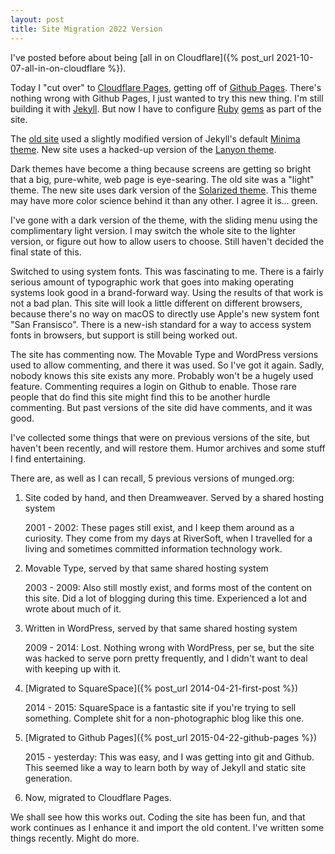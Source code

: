 ```yaml
---
layout: post
title: Site Migration 2022 Version
---
```


I've posted before about being [all in on Cloudflare]({% post_url 2021-10-07-all-in-on-cloudflare %}).

Today I "cut over" to [Cloudflare Pages](https://pages.cloudflare.com/), getting off
of [Github Pages](https://pages.github.com/). There's nothing wrong
with Github Pages, I just wanted to try this new thing.  I'm still building it with
[Jekyll](https://jekyllrb.com). But now I have to configure [Ruby](https://www.ruby-lang.org/en/)
[gems](https://rubygems.org) as part of the site.

The [old site](http://wookdev.github.io/) used a slightly modified version of Jekyll's default
[Minima theme](https://github.com/jekyll/minima). New site uses a hacked-up
version of the [Lanyon theme](https://github.com/poole/lanyon).

Dark themes have become a thing because screens are getting
so bright that a big, pure-white, web page is eye-searing.
The old site was a "light" theme.  The new site uses dark version of the
[Solarized theme](https://github.com/altercation/solarized).  This theme may
have more color science behind it than any other.  I agree it is... green.

I've gone with a dark version
of the theme, with the sliding menu using the complimentary light version.
I may switch the whole site to the lighter version, or figure out how
to allow users to choose.  Still haven't decided the final state of this.

Switched to using system fonts. This was fascinating to me.  There is a fairly
serious amount of typographic work that goes into making operating systems
look good in a brand-forward way.  Using the results of that work is not a
bad plan.  This site will look a little different on different browsers,
because there's no way
on macOS to directly use Apple's new system font "San Fransisco".
There is a new-ish standard for a way to access system fonts in browsers, but
support is still being worked out.

The site has commenting now.  The Movable Type and WordPress versions used to
allow commenting, and there it was used.  So I've got it again.  Sadly, nobody
knows this site exists any more.  Probably won't be a hugely used feature.
Commenting requires a login on Github to enable.  Those rare people that do
find this site might find this to be another hurdle commenting.  But past
versions of the site did have comments, and it was good.

I've collected some things that were on previous versions
of the site, but haven't been recently, and will restore them.
Humor archives and some stuff I find entertaining.

There are, as well as I can recall, 5 previous versions of munged.org:

1. Site coded by hand, and then Dreamweaver. Served by a shared hosting system
   
   2001 - 2002:  These pages still exist, and I keep them around as a curiosity. They
   come from my days at RiverSoft, when I travelled for a living and
   sometimes committed information technology work.

2. Movable Type, served by that same shared hosting system

   2003 - 2009: Also still mostly exist, and forms most of the content on this site.
   Did a lot of blogging during this time.  Experienced a lot and wrote
   about much of it.

3. Written in WordPress, served by that same shared hosting system

   2009 - 2014: Lost.  Nothing wrong with WordPress, per se, but the site
   was hacked to serve porn pretty frequently, and I didn't want to deal with
   keeping up with it.

5. [Migrated to SquareSpace]({% post_url 2014-04-21-first-post %})

   2014 - 2015: SquareSpace is a fantastic site
   if you're trying to sell something.  Complete shit for a non-photographic
   blog like this one.

6. [Migrated to Github Pages]({% post_url 2015-04-22-github-pages %})

   2015 - yesterday: This was easy, and I was getting into git and Github.
   This seemed like a way to learn both by way of Jekyll and static site
   generation.

7. Now, migrated to Cloudflare Pages.

We shall see how this works out.  Coding the site has been fun, and that work
continues as I enhance it and import the old content.  I've written
some things recently.  Might do more.